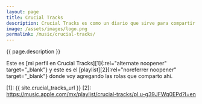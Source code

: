 ```yaml
---
layout: page
title: Crucial Tracks
description: Crucial Tracks es como un diario que sirve para compartir una rola al día y escribir algo al respecto de esa rola. Pensé que sería divertido crear una página aquí en mi sitio en donde mostrar las canciones que voy agregando a mi Crucial Tracks.
image: /assets/images/logo.png
permalink: /music/crucial-tracks/
---
```


<p class="text-center">{{ page.description }}</p>

<p class="text-center">Este es [mi perfil en Crucial Tracks][1]{:rel="alternate noopener" target="_blank"} y este es el [playlist][2]{:rel="noreferrer noopener" target="_blank"} donde voy agregando las rolas que comparto ahí.</p>

<ul id="tracks" class="list-unstyled"></ul>

[1]: {{ site.crucial_tracks_url }}
[2]: https://music.apple.com/mx/playlist/crucial-tracks/pl.u-g39JFWq0EPd?l=en
